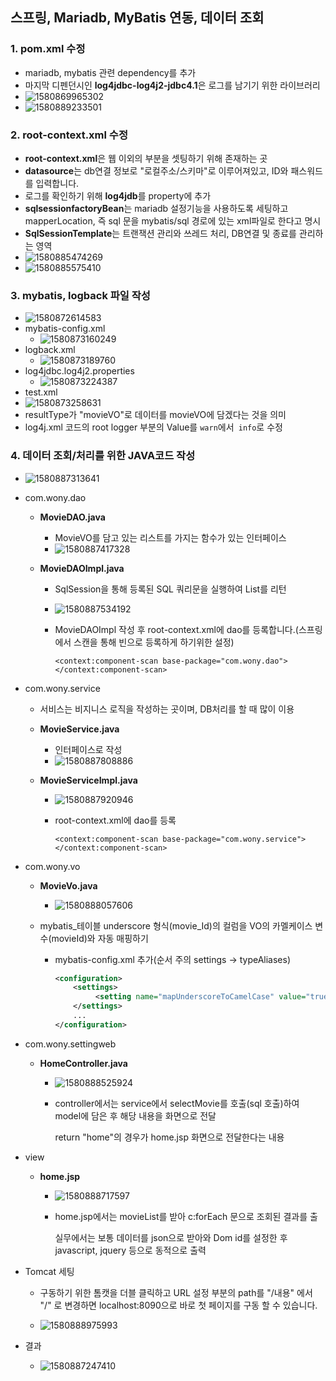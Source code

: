 ##  스프링, Mariadb, MyBatis 연동, 데이터 조회

### 1. pom.xml 수정

- mariadb, mybatis 관련 dependency를 추가
- 마지막 디펜던시인 **log4jdbc-log4j2-jdbc4.1**은 로그를 남기기 위한 라이브러리
- ![1580869965302](./images/3-1.PNG)
- ![1580889233501](./images/3-2.PNG)



### 2. root-context.xml 수정

- **root-context.xml**은 웹 이외의 부분을 셋팅하기 위해 존재하는 곳
- **datasource**는 db연결 정보로 "로컬주소/스키마"로 이루어져있고, ID와 패스워드를 입력합니다.
- 로그를 확인하기 위해 **log4jdb**를 property에 추가
- **sqlsessionfactoryBean**는 mariadb 설정기능을 사용하도록 세팅하고mapperLocation, 즉 sql 문을 mybatis/sql 경로에 있는 xml파일로 한다고 명시
- **SqlSessionTemplate**는 트랜잭션 관리와 쓰레드 처리, DB연결 및 종료를 관리하는 영역
- ![1580885474269](./images/3-9.PNG)
- ![1580885575410](./images/3-3.PNG)



### 3. mybatis, logback 파일 작성

- ![1580872614583](./images/3-4.PNG)
- mybatis-config.xml
  - ![1580873160249](./images/3-5.PNG)
- logback.xml
  - ![1580873189760](./images/3-6.PNG)
- log4jdbc.log4j2.properties 
  - ![1580873224387](./images/3-7.PNG)
-  test.xml
  - ![1580873258631](./images/3-8.PNG)
  - resultType가 "movieVO"로 데이터를 movieVO에 담겠다는 것을 의미
- log4j.xml 코드의 root logger 부분의 Value를 `warn`에서` info`로 수정



### 4. 데이터 조회/처리를 위한 JAVA코드 작성

- ![1580887313641](./images/3-11.PNG)

- com.wony.dao

  - **MovieDAO.java**

    * MovieVO를 담고 있는 리스트를 가지는 함수가 있는 인터페이스
    * ![1580887417328](./images/3-12.PNG)

  - **MovieDAOImpl.java**

    * SqlSession을 통해 등록된 SQL 쿼리문을 실행하여 List를 리턴

    * ![1580887534192](./images/3-13.PNG)

    * MovieDAOImpl 작성 후 root-context.xml에 dao를 등록합니다.(스프링에서 스캔을 통해 빈으로 등록하게 하기위한 설정)

      `<context:component-scan base-package="com.wony.dao"></context:component-scan>`

- com.wony.service

  * 서비스는 비지니스 로직을 작성하는 곳이며, DB처리를 할 때 많이 이용

  * **MovieService.java**

    * 인터페이스로 작성
    * ![1580887808886](./images/3-14.PNG)

  * **MovieServiceImpl.java**

    * ![1580887920946](./images/3-15.PNG)

    * root-context.xml에 dao를 등록

      `<context:component-scan base-package="com.wony.service"></context:component-scan>`

- com.wony.vo

  * **MovieVo.java**

    * ![1580888057606](./images/3-16.PNG)

  * mybatis_테이블 underscore 형식(movie_Id)의 컬럼을 VO의 카멜케이스 변수(movieId)와 자동 매핑하기

    * mybatis-config.xml 추가(순서 주의 settings -> typeAliases)

      ```xml
      <configuration>
          <settings>
               <setting name="mapUnderscoreToCamelCase" value="true"/>
          </settings>
          ...
      </configuration>
      ```

- com.wony.settingweb

  * **HomeController.java**

    * ![1580888525924](./images/3-17.PNG)

    * controller에서는 service에서 selectMovie를 호출(sql 호출)하여 model에 담은 후 해당 내용을 화면으로 전달

      return "home"의 경우가 home.jsp 화면으로 전달한다는 내용

- view

  * **home.jsp**

    * ![1580888717597](./images/3-18.PNG)

    * home.jsp에서는 movieList를 받아 c:forEach 문으로 조회된 결과를 출

      실무에서는 보통 데이터를 json으로 받아와 Dom id를 설정한 후 javascript, jquery 등으로 동적으로 출력

- Tomcat 세팅

  - 구동하기 위한 톰캣을 더블 클릭하고 URL 설정 부분의 path를 "/내용" 에서 "/" 로 변경하면 localhost:8090으로 바로 첫 페이지를 구동 할 수 있습니다.

  - ![1580888975993](./images/3-19.PNG)

- 결과

  * ![1580887247410](./images/3-10.PNG)